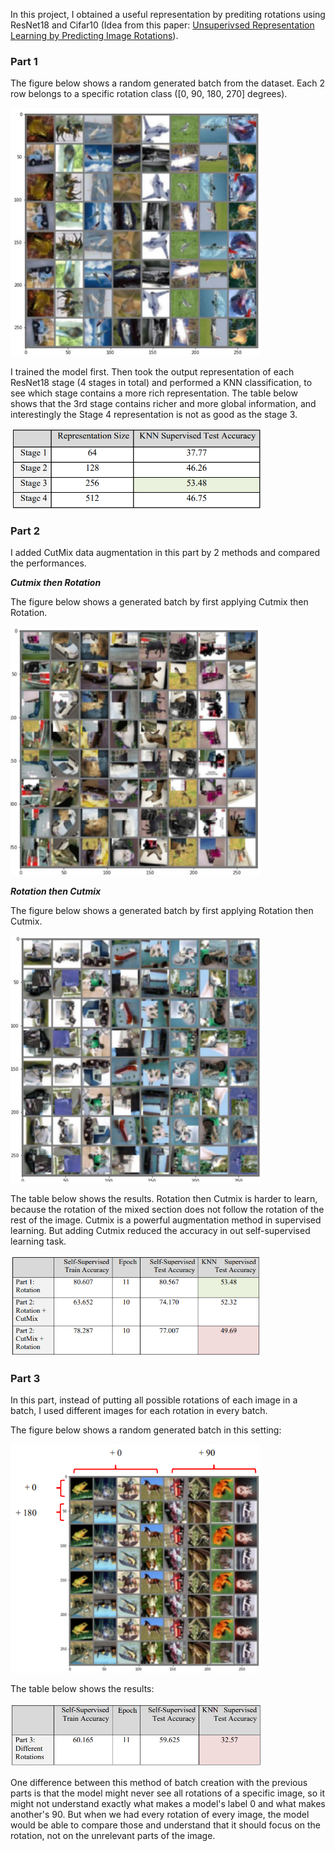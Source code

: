 In this project, I obtained a useful representation by prediting rotations using ResNet18 and Cifar10 (Idea from this paper: [Unsuperivsed Representation Learning by Predicting Image Rotations](https://arxiv.org/abs/1803.07728)).

### Part 1

The figure below shows a random generated batch from the dataset. Each 2 row belongs to a specific rotation class ([0, 90, 180, 270] degrees).

<img src="imgs/1.png" data-canonical-src="imgs/1.png" width="400" />

I trained the model first. Then took the output representation of each ResNet18 stage (4 stages in total) and performed a KNN classification, to see which stage contains a more rich representation. The table below shows that the 3rd stage contains richer and more global information, and interestingly the Stage 4 representation is not as good as the stage 3.

<img src="imgs/table1.png" data-canonical-src="imgs/table1.png" width="400" />

### Part 2

I added CutMix data augmentation in this part by 2 methods and compared the performances.

***Cutmix then Rotation***

The figure below shows a generated batch by first applying Cutmix then Rotation.

<img src="imgs/2.png" data-canonical-src="imgs/2.png" width="400" />

***Rotation then Cutmix***

The figure below shows a generated batch by first applying Rotation then Cutmix.

<img src="imgs/3.png" data-canonical-src="imgs/3.png" width="400" />

The table below shows the results. Rotation then Cutmix is harder to learn, because the rotation of the mixed section does not follow the rotation of the rest of the image. Cutmix is a powerful augmentation method in supervised learning. But adding Cutmix reduced the accuracy in out self-supervised learning task.

<img src="imgs/table2.png" data-canonical-src="imgs/table2.png" width="400" />

### Part 3

In this part, instead of putting all possible rotations of each image in a batch, I used different images for each rotation in every batch.

The figure below shows a random generated batch in this setting:

<img src="imgs/4.png" data-canonical-src="imgs/4.png" width="400" />

The table below shows the results:

<img src="imgs/table3.png" data-canonical-src="imgs/table3.png" width="400" />

One difference between this method of batch creation with the previous parts is that the model might never see all rotations of a specific image, so it might not understand exactly what makes a model's label 0 and what makes another's 90. But when we had every rotation of every image, the model would be able to compare those and understand that it should focus on the rotation, not on the unrelevant parts of the image.
